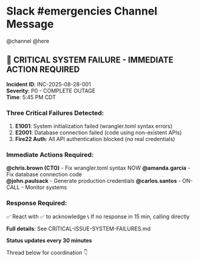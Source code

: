 # Slack #emergencies Channel Message

@channel @here

## 🚨 CRITICAL SYSTEM FAILURE - IMMEDIATE ACTION REQUIRED

**Incident ID**: INC-2025-08-28-001  
**Severity**: P0 - COMPLETE OUTAGE  
**Time**: 5:45 PM CDT

### Three Critical Failures Detected:

1. **E1001**: System initialization failed (wrangler.toml syntax errors)
2. **E2001**: Database connection failed (code using non-existent APIs)
3. **Fire22 Auth**: All API authentication blocked (no real credentials)

### Immediate Actions Required:

**@chris.brown (CTO)** - Fix wrangler.toml syntax NOW **@amanda.garcia** - Fix
database connection code  
**@john.paulsack** - Generate production credentials **@carlos.santos** -
ON-CALL - Monitor systems

### Response Required:

✅ React with ✅ to acknowledge 📞 If no response in 15 min, calling directly

**Full details**: See CRITICAL-ISSUE-SYSTEM-FAILURES.md

**Status updates every 30 minutes**

Thread below for coordination 👇
